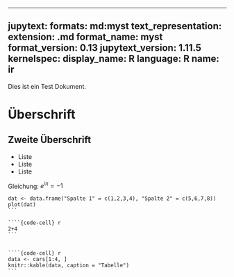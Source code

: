 
---
jupytext:
  formats: md:myst
  text_representation:
    extension: .md
    format_name: myst
    format_version: 0.13
    jupytext_version: 1.11.5
kernelspec:
  display_name: R
  language: R
  name: ir
---


Dies ist ein Test Dokument.

# Überschrift

## Zweite Überschrift

- Liste
- Liste
- Liste

Gleichung: $e^{i\pi} = -1$


````{code-cell} r
dat <- data.frame("Spalte 1" = c(1,2,3,4), "Spalte 2" = c(5,6,7,8))
plot(dat)
```

````{code-cell} r
2+4
```


````{code-cell} r
data <- cars[1:4, ]
knitr::kable(data, caption = "Tabelle")
```
